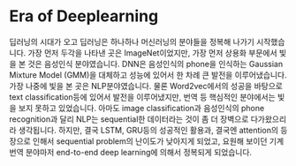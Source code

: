 # Era of Deeplearning

딥러닝의 시대가 오고 딥러닝은 하나하나 머신러닝의 분야들을 정복해 나가기 시작했습니다. 가장 먼저 두각을 나타낸 곳은 ImageNet이었지만, 가장 먼저 상용화 부문에서 빛을 본 것은 음성인식 분야였습니다. DNN은 음성인식의 phone을 인식하는 Gaussian Mixture Model (GMM)을 대체하고 성능에 있어서 한 차례 큰 발전을 이루어냈습니다. 가장 나중에 빛을 본 곳은 NLP분야였습니다. 물론 Word2vec에서의 성공을 바탕으로 text classification등에 있어서 발전을 이루어냈지만, 번역 등 핵심적인 분야에서는 빛을 보지 못하고 있었습니다. 아마도 image classification과 음성인식의 phone recognition과 달리 NLP는 sequential한 데이터라는 것이 좀 더 장벽으로 다가왔으리라 생각됩니다. 하지만, 결국 LSTM, GRU등의 성공적인 활용과, 결국엔 attention의 등장으로 인해서 sequential problem의 난이도가 낮아지게 되었고, 요원해 보이던 기계번역 분야마저 end-to-end deep learning에 의해서 정복되게 되었습니다.